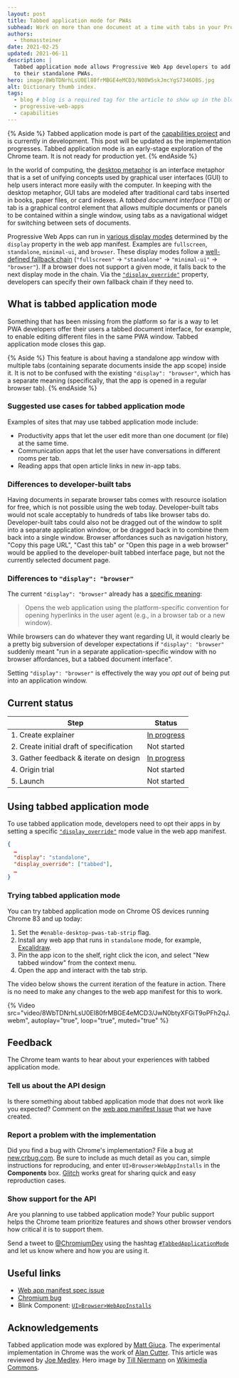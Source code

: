 ```yaml
---
layout: post
title: Tabbed application mode for PWAs
subhead: Work on more than one document at a time with tabs in your Progressive Web App
authors:
  - thomassteiner
date: 2021-02-25
updated: 2021-06-11
description: |
  Tabbed application mode allows Progressive Web App developers to add a tabbed document interface
  to their standalone PWAs.
hero: image/8WbTDNrhLsU0El80frMBGE4eMCD3/N08W5skJmcYgS7346DBS.jpg
alt: Dictionary thumb index.
tags:
  - blog # blog is a required tag for the article to show up in the blog.
  - progressive-web-apps
  - capabilities
---
```


{% Aside %}
  Tabbed application mode is part of the
  [capabilities project](/fugu-status/) and is currently in development. This post
  will be updated as the implementation progresses. Tabbed application mode is an early-stage
  exploration of the Chrome team. It is not ready for production yet.
{% endAside %}

In the world of computing, the [desktop metaphor](https://en.wikipedia.org/wiki/Desktop_metaphor) is
an interface metaphor that is a set of unifying concepts used by graphical user interfaces (GUI) to
help users interact more easily with the computer. In keeping with the desktop metaphor, GUI tabs
are modeled after traditional card tabs inserted in books, paper files, or card indexes. A _tabbed
document interface_ (TDI) or tab is a graphical control element that allows multiple documents or
panels to be contained within a single window, using tabs as a navigational widget for switching
between sets of documents.

Progressive Web Apps can run in [various display modes](/add-manifest/#display) determined by the
`display` property in the web app manifest. Examples are `fullscreen`, `standalone`, `minimal-ui`,
and `browser`. These display modes follow a
[well-defined fallback chain](https://w3c.github.io/manifest/#dfn-fallback-display-mode)
(`"fullscreen"` → `"standalone"` → `"minimal-ui"` → `"browser"`). If a browser does not support a
given mode, it falls back to the next display mode in the chain.
Via the [`"display_override"`](/display-override/) property, developers can specify their own
fallback chain if they need to.

## What is tabbed application mode

Something that has been missing from the platform so far is a way to let PWA developers offer their
users a tabbed document interface, for example, to enable editing different files in the same PWA
window. Tabbed application mode closes this gap.

{% Aside %}
  This feature is about having a standalone app window with multiple tabs (containing
  separate documents inside the app scope) inside it. It is not to be confused with
  the existing `"display": "browser"`, which has a separate meaning (specifically, that
  the app is opened in a regular browser tab).
{% endAside %}

### Suggested use cases for tabbed application mode

Examples of sites that may use tabbed application mode include:

- Productivity apps that let the user edit more than one document (or file) at the same time.
- Communication apps that let the user have conversations in different rooms per tab.
- Reading apps that open article links in new in-app tabs.

### Differences to developer-built tabs

Having documents in separate browser tabs comes with resource isolation for free, which is not
possible using the web today. Developer-built tabs would not scale acceptably to hundreds of tabs
like browser tabs do. Developer-built tabs could also not be dragged out of the window to split into
a separate application window, or be dragged back in to combine them back into a single window.
Browser affordances such as navigation history, "Copy this page URL", "Cast this tab" or "Open this
page in a web browser" would be applied to the developer-built tabbed interface page, but not the
currently selected document page.

### Differences to `"display": "browser"`

The current `"display": "browser"` already has a
[specific meaning](https://w3c.github.io/manifest/#dom-displaymodetype-browser):

> Opens the web application using the platform-specific convention for opening hyperlinks in the
> user agent (e.g., in a browser tab or a new window).

While browsers can do whatever they want regarding UI, it would clearly be a pretty big subversion
of developer expectations if `"display": "browser"` suddenly meant "run in a separate
application-specific window with no browser affordances, but a tabbed document interface".

Setting `"display": "browser"` is effectively the way you _opt out_ of being put into an application
window.

## Current status

<div class="w-table-wrapper">

| Step                                     | Status                   |
| ---------------------------------------- | ------------------------ |
| 1. Create explainer                      | [In progress][issue]     |
| 2. Create initial draft of specification | Not started              |
| 3. Gather feedback & iterate on design   | [In progress](#feedback) |
| 4. Origin trial                          | Not started              |
| 5. Launch                                | Not started              |

</div>

## Using tabbed application mode

To use tabbed application mode, developers need to opt their apps in by setting a specific
[`"display_override"`](/display-override/) mode value in the web app manifest.

```json
{
  …
  "display": "standalone",
  "display_override": ["tabbed"],
  …
}
```

### Trying tabbed application mode

You can try tabbed application mode on Chrome&nbsp;OS devices running Chrome&nbsp;83 and up today:

1. Set the `#enable-desktop-pwas-tab-strip` flag.
1. Install any web app that runs in `standalone` mode, for example,
   [Excalidraw](https://excalidraw.com/).
1. Pin the app icon to the shelf, right click the icon, and select "New tabbed window" from the
   context menu.
1. Open the app and interact with the tab strip.

The video below shows the current iteration of the feature in action. There is no need to make any
changes to the web app manifest for this to work.

{% Video src="video/8WbTDNrhLsU0El80frMBGE4eMCD3/JwN0btyXFGiT9oPFh2qJ.webm", autoplay="true", loop="true", muted="true" %}

## Feedback

The Chrome team wants to hear about your experiences with tabbed application mode.

### Tell us about the API design

Is there something about tabbed application mode that does not work like you expected? Comment on
the [web app manifest Issue][issue] that we have created.

### Report a problem with the implementation

Did you find a bug with Chrome's implementation? File a bug at
[new.crbug.com](https://new.crbug.com). Be sure to include as much detail as you can, simple
instructions for reproducing, and enter `UI>Browser>WebAppInstalls` in the **Components** box.
[Glitch](https://glitch.com/) works great for sharing quick and easy reproduction cases.

### Show support for the API

Are you planning to use tabbed application mode? Your public support helps the Chrome team
prioritize features and shows other browser vendors how critical it is to support them.

Send a tweet to [@ChromiumDev][cr-dev-twitter] using the hashtag
[`#TabbedApplicationMode`](https://twitter.com/search?q=%23TabbedApplicationMode&src=typed_query&f=live)
and let us
know where and how you are using it.

## Useful links

- [Web app manifest spec issue][issue]
- [Chromium bug](https://crbug.com/897314)
- Blink Component: [`UI>Browser>WebAppInstalls`][blink-component]

## Acknowledgements

Tabbed application mode was explored by [Matt Giuca](https://github.com/mgiuca). The experimental
implementation in Chrome was the work of [Alan Cutter](https://github.com/alancutter). This article
was reviewed by [Joe Medley](https://github.com/jpmedley). Hero image by
[Till Niermann](https://commons.wikimedia.org/wiki/User:Till.niermann) on
[Wikimedia Commons](https://commons.wikimedia.org/wiki/File:Dictionary_indents_headon.jpg).

[blink-component]: https://chromestatus.com/features#component%3ABlink%3EUI>Browser>WebAppInstalls
[cr-dev-twitter]: https://twitter.com/ChromiumDev
[issue]: https://github.com/w3c/manifest/issues/737
